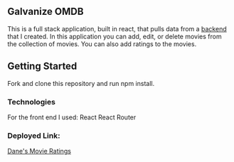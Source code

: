 ## Galvanize OMDB

This is a full stack application, built in react, that pulls data from a [backend](https://github.com/daneparke/Movies-Backend) that I created.
In this application you can add, edit, or delete movies from the collection of movies. You can also add ratings to the movies.

## Getting Started

Fork and clone this repository and run npm install.

### Technologies

For the front end I used:
React 
React Router

### Deployed Link:

[Dane's Movie Ratings](https://danemoviesfront.herokuapp.com)



